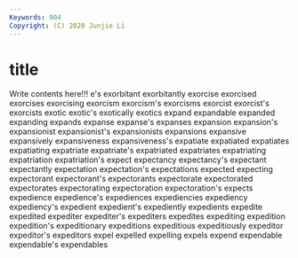 ```yaml
---
Keywords: 904
Copyright: (C) 2020 Junjie Li
---
```


# title

Write contents here!!!
e's 
exorbitant 
exorbitantly 
exorcise 
exorcised 
exorcises 
exorcising 
exorcism
exorcism's 
exorcisms 
exorcist 
exorcist's 
exorcists 
exotic 
exotic's 
exotically 
exotics 
expand
expandable 
expanded 
expanding 
expands 
expanse 
expanse's 
expanses 
expansion 
expansion's 
expansionist
expansionist's 
expansionists 
expansions 
expansive 
expansively 
expansiveness 
expansiveness's 
expatiate 
expatiated 
expatiates
expatiating 
expatriate 
expatriate's 
expatriated 
expatriates 
expatriating 
expatriation 
expatriation's 
expect 
expectancy
expectancy's 
expectant 
expectantly 
expectation 
expectation's 
expectations 
expected 
expecting 
expectorant 
expectorant's
expectorants 
expectorate 
expectorated 
expectorates 
expectorating 
expectoration 
expectoration's 
expects 
expedience 
expedience's
expediences 
expediencies 
expediency 
expediency's 
expedient 
expedient's 
expediently 
expedients 
expedite 
expedited
expediter 
expediter's 
expediters 
expedites 
expediting 
expedition 
expedition's 
expeditionary 
expeditions 
expeditious
expeditiously 
expeditor 
expeditor's 
expeditors 
expel 
expelled 
expelling 
expels 
expend 
expendable
expendable's 
expendables 
